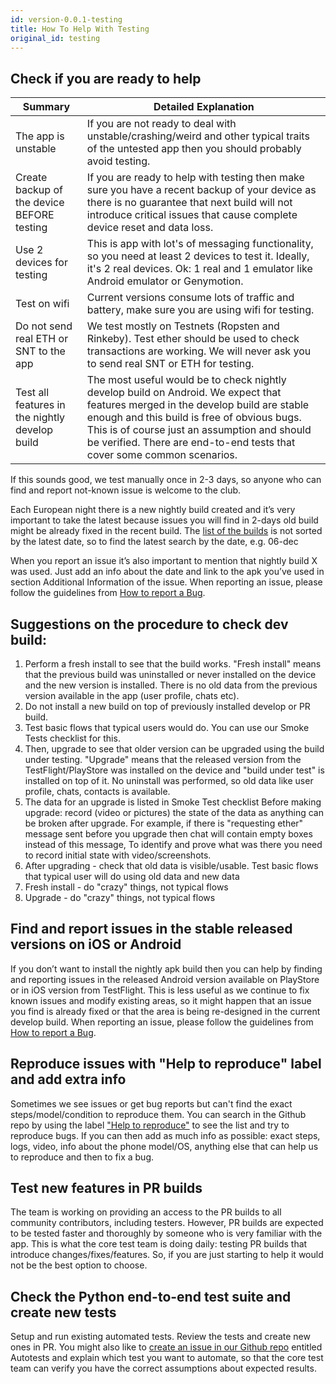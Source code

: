 ```yaml
---
id: version-0.0.1-testing
title: How To Help With Testing
original_id: testing
---
```


## Check if you are ready to help

| Summary                |	Detailed Explanation                                  |
| -------------------- | ---------------------------------------------------------|
| The app is unstable | If you are not ready to deal with unstable/crashing/weird and other typical traits of the untested app then you should probably avoid testing. |
| Create backup of the device BEFORE testing | If you are ready to help with testing then make sure you have a recent backup of your device as there is no guarantee that next build will not introduce critical issues that cause complete device reset and data loss. |
| Use 2 devices for testing | This is app with lot's of messaging functionality, so you need at least 2 devices to test it. Ideally, it's 2 real devices. Ok: 1 real and 1 emulator like Android emulator or Genymotion. |
| Test on wifi | Current versions consume lots of traffic and battery, make sure you are using wifi for testing. |
| Do not send real ETH or SNT to the app | We test mostly on Testnets (Ropsten and Rinkeby). Test ether should be used to check transactions are working. We will never ask you to send real SNT or ETH for testing. |
| Test all features in the nightly develop build | The most useful would be to check nightly develop build on Android. We expect that features merged in the develop build are stable enough and this build is free of obvious bugs. This is of course just an assumption and should be verified. There are end-to-end tests that cover some common scenarios. |

If this sounds good, we test manually once in 2-3 days, so anyone who can find and report not-known issue is welcome to the club. 

Each European night there is a new nightly build created and it’s very important to take the latest because issues you will find in 2-days old build might be already fixed in the recent build. The [list of the builds](http://artifacts.status.im:8081/artifactory/nightlies-local/) is not sorted by the latest date, so to find the latest search by the date, e.g. 06-dec

When you report an issue it’s also important to mention that nightly build X was used. Just add an info about the date and link to the apk you’ve used in section Additional Information of the issue. When reporting an issue, please follow the guidelines from [How to report a Bug](report_a_bug.md).

## Suggestions on the procedure to check dev build:

1. Perform a fresh install to see that the build works. "Fresh install" means that the previous build was uninstalled or never installed on the device and the new version is installed. There is no old data from the previous version available in the app (user profile, chats etc).
2. Do not install a new build on top of previously installed develop or PR build.
3. Test basic flows that typical users would do. You can use our Smoke Tests checklist for this.
4. Then, upgrade to see that older version can be upgraded using the build under testing. "Upgrade" means that the released version from the TestFlight/PlayStore was installed on the device and "build under test" is installed on top of it. No uninstall was performed, so old data like user profile, chats, contacts is available.
5. The data for an upgrade is listed in Smoke Test checklist Before making upgrade: record (video or pictures) the state of the data as anything can be broken after upgrade. For example, if there is "requesting ether" message sent before you upgrade then chat will contain empty boxes instead of this message, To identify and prove what was there you need to record initial state with video/screenshots.
6. After upgrading - check that old data is visible/usable. Test basic flows that typical user will do using old data and new data
7. Fresh install - do "crazy" things, not typical flows
8. Upgrade - do "crazy" things, not typical flows

## Find and report issues in the stable released versions on iOS or Android

If you don’t want to install the nightly apk build then you can help by finding and reporting issues in the released Android version available on PlayStore or in iOS version from TestFlight. This is less useful as we continue to fix known issues and modify existing areas, so it might happen that an issue you find is already fixed or that the area is being re-designed in the current develop build. When reporting an issue, please follow the guidelines from [How to report a Bug](report_a_bug.md).

## Reproduce issues with "Help to reproduce" label and add extra info

Sometimes we see issues or get bug reports but can't find the exact steps/model/condition to reproduce them. You can search in the Github repo by using the label ["Help to reproduce"](https://github.com/status-im/status-react/issues?q=is%3Aopen+is%3Aissue+label%3A%22help+to+reproduce%22) to see the list and try to reproduce bugs. If you can then add as much info as possible: exact steps, logs, video, info about the phone model/OS, anything else that can help us to reproduce and then to fix a bug.

## Test new features in PR builds

The team is working on providing an access to the PR builds to all community contributors, including testers. However, PR builds are expected to be tested faster and thoroughly by someone who is very familiar with the app. This is what the core test team is doing daily: testing PR builds that introduce changes/fixes/features. So, if you are just starting to help it would not be the best option to choose.

## Check the Python end-to-end test suite and create new tests

Setup and run existing automated tests. Review the tests and create new ones in PR. You might also like to [create an issue in our Github repo](https://github.com/status-im/status-react/issues) entitled Autotests and explain which test you want to automate, so that the core test team can verify you have the correct assumptions about expected results.


